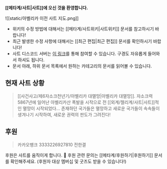 **[[메타계/사트|사트]]에 오신 것을 환영합니다.**

![[static/아벨리카 이전 사트 지도.png]]

- 위키의 수정 방법에 대해서는 [[메타계/사트위키|사트위키]] 문서를 참고하시기 바랍니다!
- 최근 발생한 수정 사항에 대해서는 [[최근 편집|최근 편집]] 문서를 확인하시기 바랍니다!
- 사트 디스코드 서버는 [이 링크](https://discord.gg/fg5h8j78hp)를 통해 참여할 수 있습니다. 구경도 자유롭게 들어와서 하셔도 됩니다.
- 문서 아래, 하위 문서 목록에서 원하는 카테고리의 문서를 읽어볼 수 있습니다.

## 현재 사트 상황

> [[사건사고/제6자소크천년기/아벨리카 대멸망|아벨리카 대멸망]]. 자소크력 5867년에 일어난 아벨리카산 폭발을 시작으로 전 [[외계/젤리계/사트|사트]]적인 멸망이 시작되었다... 존재하던 국가들은 멸망하고 새로운 국가들이 속속들이 생겨나기 시작하여, 새로운 권력의 판도가 그려진다!

## 후원
> 카카오뱅크 3333226927810 전한결

후원은 사트를 움직이게 합니다. 🥹 후원 관련 문의는 [[메타계/후원하기|후원하기]] 문서를 확인해주세요. (후원자 대상 멤버십 및 굿즈도 받을 수 있습니다!)